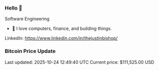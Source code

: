 ### Hello 🤙  

Software Engineering

- 🔭 I love computers, finance, and building things.
  
LinkedIn: https://www.linkedin.com/in/thejustinbishop/  






































































































































































































































































































































































































































































































































































































































































































































































































































































































































































































































































































































































































































































### Bitcoin Price Update
Last updated: 2025-10-24 12:49:40 UTC
Current price: $111,525.00 USD
